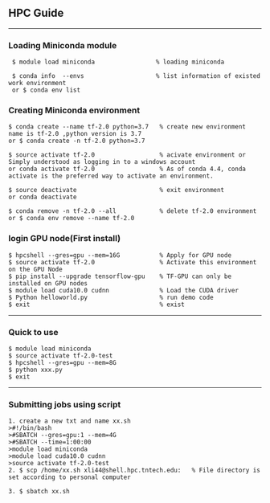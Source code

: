 ## HPC Guide
---
### Loading Miniconda module

     $ module load miniconda                 % loading miniconda

     $ conda info  --envs                    % list information of existed work environment
     or $ conda env list


### Creating Miniconda environment

    $ conda create --name tf-2.0 python=3.7   % create new environment name is tf-2.0 ,python version is 3.7
    or $ conda create -n tf-2.0 python=3.7   

    $ source activate tf-2.0                  % acivate environment or Simply understood as logging in to a windows account
    or conda activate tf-2.0                  % As of conda 4.4, conda activate is the preferred way to activate an environment.

    $ source deactivate                       % exit environment
    or conda deactivate

    $ conda remove -n tf-2.0 --all            % delete tf-2.0 environment
    or $ conda env remove --name tf-2.0

### login GPU node(First install)

    $ hpcshell --gres=gpu --mem=16G           % Apply for GPU node
    $ source activate tf-2.0                  % Activate this environment on the GPU Node
    $ pip install --upgrade tensorflow-gpu    % TF-GPU can only be installed on GPU nodes
    $ module load cuda10.0 cudnn              % Load the CUDA driver
    $ Python helloworld.py                    % run demo code
    $ exit                                    % exist

---
### Quick to use

    $ module load miniconda
    $ source activate tf-2.0-test
    $ hpcshell --gres=gpu --mem=8G
    $ python xxx.py
    $ exit
---
### Submitting jobs using script
    1. create a new txt and name xx.sh
    >#!/bin/bash  
    >#SBATCH --gres=gpu:1 --mem=4G  
    >#SBATCH --time=1:00:00  
    >module load miniconda  
    >module load cuda10.0 cudnn  
    >source activate tf-2.0-test  
    2. $ scp /home/xx.sh xli44@shell.hpc.tntech.edu:   % File directory is set according to personal computer

    3. $ sbatch xx.sh

